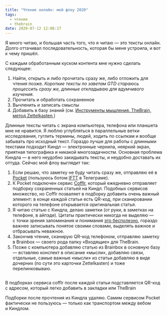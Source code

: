 ```yaml
---
title: "Чтение онлайн: мой флоу 2020"
tags:
  - чтение
  - thebrain
date: 2020-07-12 12:08:17
---
```


Я много читаю, и большая часть того, что я читаю — это тексты онлайн. Долго оттачивал последовательность, которая бы меня устроила, и вот к чему пришёл.

С каждым обработанным куском контента мне нужно сделать следующее:

1. Найти, открыть и либо прочитать сразу же, либо отложить для чтения позже. _Короткие тексты по заветам GTD стараюсь процессить сразу же, длинные откладываю для вдумчивого изучения._
2. Прочитать и обработать сохраненное
3. Вычленить и записать смыслы
4. Добавить в базу знаний (см. [Инструменты мышления. TheBrain, метод Zettelkasten
](https://glebkalinin.com/thinking-tools/))

Длинные тексты читать с экрана компьютера, телефона или планшета мне не нравится. Я люблю углубляться в параллельные ветки исследования, гуглить термины, людей, ходить по ссылкам и вообще забывать про исходный текст. Гораздо лучше для работы с длинными текстами подходит Киндл — электронные чернила, неяркий экран, приятная типографика и никакой многозадачностм. Основная проблема Киндла — в него неудобно закидывать тексты, и неудобно доставать их оттуда. Сейчас мой флоу выглядит так:
<!-- more -->
1. Если решаю, что заметку не буду читать сразу же, отправляю её в [Pocket](https://getpocket.com/) (пользуюсь ботом [IFTT](/ifttt/) в Телеграме). 
2. К Pocket подключен сервис [Cofflr](https://www.crofflr.com/), который ежедневно отправляет подборку сохраненных статьей на Киндл.  Подобных сервисов множество, но Cofflr позваляет в подборку добавить очень важный элемент: в конце каждой статьи есть QR-код, при сканировании которого на телефоне открывается оригинальная статья.
3. Я читаю статью с Киндла, делаю заметки (от руки, в заметках на телефоне, в айпэде). Цитаты практически никогда не выделяю — с точки зрения запоминания и понимания [это бесполезно](https://ideas.time.com/2013/01/09/highlighting-is-a-waste-of-time-the-best-and-worst-learning-techniques/), гораздо важнее записывать понятое своими словами, выделять важное и отбрасывать неважное.  
4. Закончив чтение, сканирую QR-код телефоном, отправляю заметку в Brainbox — своего рода папку «Входящие» для TheBrain.
5. Позже с компьютера добавляю статью из Brainbox в основную базу — вставляю конспект в описание «мысли», добавляю связи, отдельные, самые важные «мысли» из статьи добавляю в виде дочерних (по сути это карточки Zettelkasten) и тоже перелинковываю.

<div class="illustration"><img src="/images/20200712-kindle-cofflr.jpg" alt="" /><p class="legend">В подборках сервиса cofflr после каждой статьи подставляется QR-код с адресом, который легко добавить в закладки или TheBrain</p></div>

Подборки после прочтения из Киндла удаляю. Самим сервисом Pocket фактически не пользуюсь — только как транспортом между вебом и Киндлом.